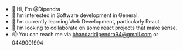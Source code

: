 - 👋 Hi, I’m @Dipendra
- 👀 I’m interested in Software development in General.
- 🌱 I’m currently learning Web Development, particularly React.
- 💞️ I’m looking to collaborate on some react projects that make sense.
- 📫 You can reach me via bhandaridipendra94@gmail.com or 0449001994

<!---
DipWorks/DipWorks is a ✨ special ✨ repository because its `README.md` (this file) appears on your GitHub profile.
You can click the Preview link to take a look at your changes.
--->
